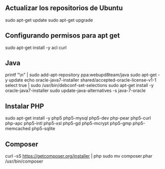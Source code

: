 Actualizar los repositorios de Ubuntu
-------------------------------------
sudo apt-get update
sudo apt-get upgrade


Configurando permisos para apt get
----------------------------------
sudo apt-get install -y acl curl


Java
----
printf "\n" | sudo add-apt-repository ppa:webupd8team/java
sudo apt-get -y update
echo oracle-java7-installer shared/accepted-oracle-license-v1-1 select true | sudo /usr/bin/debconf-set-selections
sudo apt-get install -y  oracle-java7-installer
sudo update-java-alternatives -s java-7-oracle


Instalar PHP
------------
sudo apt-get install -y php5 php5-mysql php5-dev php-pear php5-curl php-apc php5-intl php5-xsl php5-gd php5-mcrypt php5-gmp php5-memcached php5-sqlite


Composer
--------
curl -sS https://getcomposer.org/installer | php
sudo mv composer.phar /usr/bin/composer



